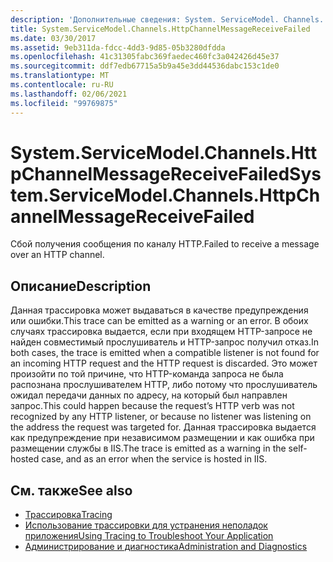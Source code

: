 ```yaml
---
description: 'Дополнительные сведения: System. ServiceModel. Channels. Хттпчаннелмессажерецеивефаилед'
title: System.ServiceModel.Channels.HttpChannelMessageReceiveFailed
ms.date: 03/30/2017
ms.assetid: 9eb311da-fdcc-4dd3-9d85-05b3280dfdda
ms.openlocfilehash: 41c31305fabc369faedec460fc3a042426d45e37
ms.sourcegitcommit: ddf7edb67715a5b9a45e3dd44536dabc153c1de0
ms.translationtype: MT
ms.contentlocale: ru-RU
ms.lasthandoff: 02/06/2021
ms.locfileid: "99769875"
---
```

# <a name="systemservicemodelchannelshttpchannelmessagereceivefailed"></a><span data-ttu-id="f0293-103">System.ServiceModel.Channels.HttpChannelMessageReceiveFailed</span><span class="sxs-lookup"><span data-stu-id="f0293-103">System.ServiceModel.Channels.HttpChannelMessageReceiveFailed</span></span>

<span data-ttu-id="f0293-104">Сбой получения сообщения по каналу HTTP.</span><span class="sxs-lookup"><span data-stu-id="f0293-104">Failed to receive a message over an HTTP channel.</span></span>  
  
## <a name="description"></a><span data-ttu-id="f0293-105">Описание</span><span class="sxs-lookup"><span data-stu-id="f0293-105">Description</span></span>  

 <span data-ttu-id="f0293-106">Данная трассировка может выдаваться в качестве предупреждения или ошибки.</span><span class="sxs-lookup"><span data-stu-id="f0293-106">This trace can be emitted as a warning or an error.</span></span> <span data-ttu-id="f0293-107">В обоих случаях трассировка выдается, если при входящем HTTP-запросе не найден совместимый прослушиватель и HTTP-запрос получил отказ.</span><span class="sxs-lookup"><span data-stu-id="f0293-107">In both cases, the trace is emitted when a compatible listener is not found for an incoming HTTP request and the HTTP request is discarded.</span></span> <span data-ttu-id="f0293-108">Это может произойти по той причине, что HTTP-команда запроса не была распознана прослушивателем HTTP, либо потому что прослушиватель ожидал передачи данных по адресу, на который был направлен запрос.</span><span class="sxs-lookup"><span data-stu-id="f0293-108">This could happen because the request’s HTTP verb was not recognized by any HTTP listener, or because no listener was listening on the address the request was targeted for.</span></span> <span data-ttu-id="f0293-109">Данная трассировка выдается как предупреждение при независимом размещении и как ошибка при размещении службы в IIS.</span><span class="sxs-lookup"><span data-stu-id="f0293-109">The trace is emitted as a warning in the self-hosted case, and as an error when the service is hosted in IIS.</span></span>  
  
## <a name="see-also"></a><span data-ttu-id="f0293-110">См. также</span><span class="sxs-lookup"><span data-stu-id="f0293-110">See also</span></span>

- [<span data-ttu-id="f0293-111">Трассировка</span><span class="sxs-lookup"><span data-stu-id="f0293-111">Tracing</span></span>](index.md)
- [<span data-ttu-id="f0293-112">Использование трассировки для устранения неполадок приложения</span><span class="sxs-lookup"><span data-stu-id="f0293-112">Using Tracing to Troubleshoot Your Application</span></span>](using-tracing-to-troubleshoot-your-application.md)
- [<span data-ttu-id="f0293-113">Администрирование и диагностика</span><span class="sxs-lookup"><span data-stu-id="f0293-113">Administration and Diagnostics</span></span>](../index.md)
